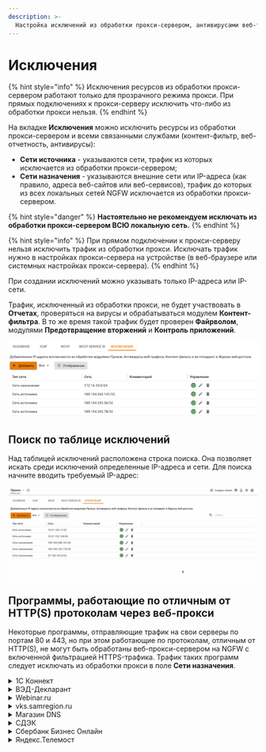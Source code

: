 ```yaml
---
description: >-
  Настройка исключений из обработки прокси-сервером, антивирусами веб-трафика, контент-фильтром и веб-отчетностью Ideco NGFW.
---
```


# Исключения

{% hint style="info" %}
Исключения ресурсов из обработки прокси-сервером работают только для прозрачного режима прокси. При прямых подключениях к прокси-серверу исключить что-либо из обработки прокси нельзя.
{% endhint %}

На вкладке **Исключения** можно исключить ресурсы из обработки прокси-сервером и всеми связанными службами (контент-фильтр, веб-отчетность, антивирусы):

* **Сети источника** - указываются сети, трафик из которых исключается из обработки прокси-сервером;
* **Сети назначения** - указываются внешние сети или IP-адреса (как правило, адреса веб-сайтов или веб-сервисов), трафик до которых из всех локальных сетей NGFW исключается из обработки прокси-сервером.

{% hint style="danger" %}
**Настоятельно не рекомендуем исключать из обработки прокси-сервером ВСЮ локальную сеть.**
{% endhint %}

{% hint style="info" %}
При прямом подключении к прокси-серверу нельзя исключить трафик из обработки прокси. Исключать трафик нужно в настройках прокси-сервера на устройстве (в веб-браузере или системных настройках прокси-сервера).
{% endhint %}

При создании исключений можно указывать только IP-адреса или IP-сети.

Трафик, исключенный из обработки прокси, не будет участвовать в **Отчетах**, проверяться на вирусы и обрабатываться модулем **Контент-фильтра**. В то же время такой трафик будет проверен **Файрволом**, модулями **Предотвращение вторжений** и **Контроль приложений**.

![](/.gitbook/assets/proxy.png)

## Поиск по таблице исключений

Над таблицей исключений расположена строка поиска. Она позволяет искать среди исключений определенные IP-адреса и сети. Для поиска начните вводить требуемый IP-адрес:

![](/.gitbook/assets/exclusions.gif)

<!-- Таблица будет динамически изменяться, отфильтруются только строки, соодержащие значение, введенное в строку поиска. -->

## Программы, работающие по отличным от HTTP(S) протоколам через веб-прокси

Некоторые программы, отправляющие трафик на свои серверы по портам 80 и 443, но при этом работающие по протоколам, отличным от HTTP(S), не могут быть обработаны веб-прокси-сервером на NGFW с включенной фильтрацией HTTPS-трафика. Трафик таких программ следует исключать из обработки прокси в поле **Сети назначения**.

<details>

<summary>1С Коннект</summary>

* 185.104.248.141/32
* 185.151.243.218/32
* 185.99.140.108/32
* 185.99.140.101/32
* 185.99.140.102/32
* 185.99.140.103/32
* 185.99.140.104/32
* 185.99.140.105/32
* 185.99.140.106/32
* 185.99.140.107/32
* 185.99.140.108/32
* 185.99.140.114/32
* 185.99.140.115/32
* 193.107.238.195/32
* 77.223.98.83/32
* 77.244.213.204/32
* 78.155.206.40/32
* 78.155.218.78/32
* 80.249.148.135/32
* 88.198.27.15/32
* 88.198.27.27/32
* 88.221.132.128/32
* 92.242.35.35/32
* 46.4.207.211/32
* 2.16.154.81/32
* 185.188.183.87/32
* 185.24.93.122/32
* 185.244.173.25/32
* 185.143.172.61/32

</details>

<details>

<summary>ВЭД-Декларант</summary>

* 46.48.116.196/32
* 94.213.21.144/32
* 194.213.21.144/32
* 91.220.57.3/32
* 212.49.126.110/32

</details>

<details>

<summary>Webinar.ru</summary>

* 185.45.80.0/22
* 37.130.192.0/22

</details>

<details>

<summary>vks.samregion.ru</summary>

* 195.248.236.141/32

</details>

<details>

<summary>Магазин DNS</summary>

* 185.165.123.176
* 5.8.69.70/32

</details>

<details>

<summary>СДЭК</summary>

* 185.165.123.40

</details>

<details>

<summary>Сбербанк Бизнес Онлайн</summary>

* 194.54.14.137
* 194.186.207.182
* 195.8.62.178
* 194.54.15.90
* 10.21.132.124/32
* 92.38.2.37

</details>

<details>

<summary>Яндекс.Телемост</summary>

* 37.140.128.0/18
* 37.9.64.0/18
* 5.255.192.0/18
* 5.45.192.0/18
* 37.9.127.0/25
* 5.255.192.0/25
* 5.255.252.0/25
* 37.9.123.192/31
* 5.255.192.176/31
* 5.255.230.32/31

Более подробная информация по настройке Телемоста в корпоративной сети представлена по [ссылке](https://yandex.ru/support/yandex-360/business/telemost/web/ru/settings).

</details>

